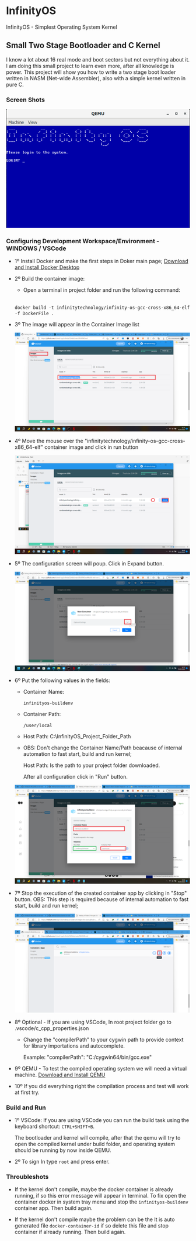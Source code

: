 # InfinityOS
InfinityOS - Simplest Operating System Kernel

## Small Two Stage Bootloader and C Kernel

I know a lot about 16 real mode and boot sectors but not everything about it. I
am doing this small project to learn even more, after all knowledge is power. This
project will show you how to write a two stage boot loader written in NASM (Net-wide Assembler), also with a simple kernel
written in pure C.

### Screen Shots  
![screenshot1](docs/os/screenshot7.png)


### Configuring Development Workspace/Environment - WINDOWS / VSCode
- 1º Install Docker and make the first steps in Doker main page;
  [Download and Install Docker Desktop](https://www.docker.com/products/docker-desktop/)
- 2º Build the container image:
     - Open a terminal in project folder and run the following command:
     <br/>
     
      docker build -t infinitytechnology/infinity-os-gcc-cross-x86_64-elf -f DockerFile .
     
- 3º The image will appear in the Container Image list

    ![screenshot1](docs/docker/screenshot1.png)
    
- 4º Move the mouse over the "infinitytechnology/infinity-os-gcc-cross-x86_64-elf" container image and click in run button

    ![screenshot2](docs/docker/screenshot2.png)
    
- 5º The configuration screen will poup. Click in Expand button.

    ![screenshot3](docs/docker/screenshot3.png)
    
- 6º Put the following values in the fields:
    - Container Name: 
        
          infinityos-buildenv
        
    - Container Path: 
 
          /user/local
        
    - Host Path: C:\InfinityOS_Project_Folder_Path
    - OBS: Don't change the Container Name/Path beacause of internal automation to fast start, build and run kernel;

      Host Path: Is the path to your project folder downloaded.
      
      After all configuration click in "Run" button.

  ![screenshot4](docs/docker/screenshot4.png)
    
- 7º Stop the execution of the created container app by clicking in "Stop" button.
  OBS: This step is required because of internal automation to fast start, build and run kernel;
  
  ![screenshot5](docs/docker/screenshot5.png)

- 8º Optional - If you are using VSCode, In root project folder go to .vscode/c_cpp_properties.json
    - Change the "compilerPath" to your cygwin path to provide context for library importations and autocomplete.

      Example: "compilerPath": "C:/cygwin64/bin/gcc.exe"

- 9º QEMU - To test the compiled operating system we will need a virtual machine. [Download and Install QEMU](https://www.qemu.org/download/)

- 10º If you did everything right the compilation process and test will work at first try.

### Build and Run

- 1º VSCode: If you are using VSCode you can run the build task using the keyboard shortcut: `CTRL+SHIFT+B`.

   The bootloader and kernel will compile, after that the qemu will try to open the compiled kernel under build folder, and operating system should be running by now inside QEMU.

- 2º To sign In type `root` and press enter.


### Throubleshots

- If the kernel don't compile, maybe the docker container is already running, if so this error message will appear in terminal. To fix open the container docker in system tray menu and stop the `infinityos-buildenv` container app. Then build again.

- If the kernel don't compile maybe the problem can be the It is auto generated file `docker-container-id` if so delete this file and stop container if already running. Then build again.

